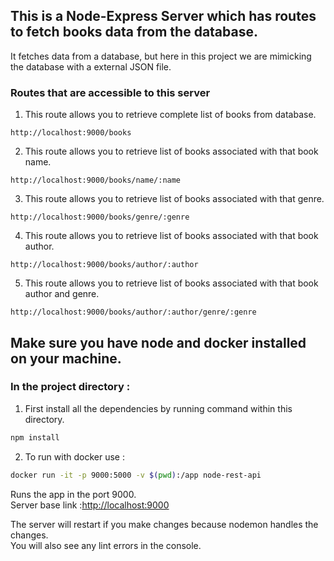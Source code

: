 ## This is a Node-Express Server which has routes to fetch books data from the database.

 It fetches data from a database, but here in this project we are mimicking the database with a external JSON file.

### Routes that are accessible to this server 

1. This route allows you to retrieve complete list of books from database.
```
http://localhost:9000/books
```
2. This route allows you to retrieve list of books associated with that book name.
```
http://localhost:9000/books/name/:name
```
3. This route allows you to retrieve list of books associated with that genre.
```
http://localhost:9000/books/genre/:genre
```
4. This route allows you to retrieve list of books associated with that book author.
```
http://localhost:9000/books/author/:author
```
5. This route allows you to retrieve list of books associated with that book author and genre.
```
http://localhost:9000/books/author/:author/genre/:genre
```

## Make sure you have node and docker installed on your machine.

### In the project directory : 

1) First install all the dependencies by running command within this directory.
 ```bash
 npm install
 ```

2) To run with docker use : 
```bash
docker run -it -p 9000:5000 -v $(pwd):/app node-rest-api
```

Runs the app in the port 9000.<br />
Server base link :[http://localhost:9000](http://localhost:9000) 

The server will restart if you make changes because nodemon handles the changes.<br />
You will also see any lint errors in the console.